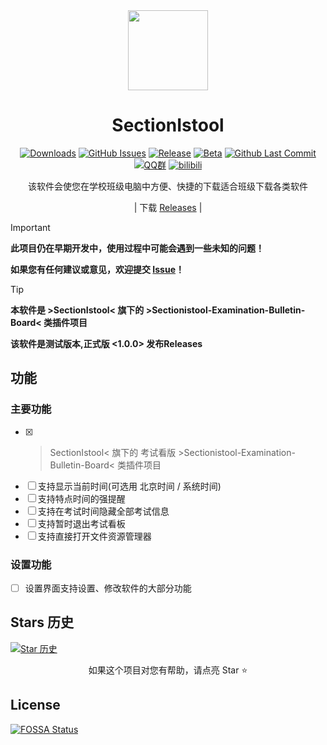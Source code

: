 <div align="center">

<image src="icon/SectionIstool_icon.png" height="128"/>

# SectionIstool

[![Downloads](https://img.shields.io/github/downloads/SectionIstool/Sectionistool-Examination-Bulletin-Board/total?style=social&label=下载量&logo=github)](https://github.com/SectionIstool/Sectionistool-Examination-Bulletin-Board/releases/latest)
[![GitHub Issues](https://img.shields.io/github/issues-search/SectionIstool/Sectionistool-Examination-Bulletin-Board?query=is%3Aopen&style=social-square&logo=github&label=Issues&color=%233fb950)](https://github.com/SectionIstool/SectionIstool/issues)
[![Release](https://img.shields.io/github/v/release/SectionIstool/Sectionistool-Examination-Bulletin-Board?style=flat&color=%233fb950&label=正式版)](https://github.com/SectionIstool/Sectionistool-Examination-Bulletin-Board/releases/latest)
[![Beta](https://img.shields.io/github/v/release/SectionIstool/Sectionistool-Examination-Bulletin-Board?include_prereleases&style=social-square&label=测试版)](https://github.com/SectionIstool/Sectionistool-Examination-Bulletin-Board/releases/)
[![Github Last Commit](https://img.shields.io/github/last-commit/SectionIstool/Sectionistool-Examination-Bulletin-Board?label=最后更新)](https://github.com/SectionIstool/Sectionistool-Examination-Bulletin-Board/commits/master)
[![QQ群](https://img.shields.io/badge/-QQ%E7%BE%A4%EF%BD%9C833875216-blue?style=flat&logo=TencentQQ)](https://qm.qq.com/q/ASRSNUJuve)
[![bilibili](https://img.shields.io/badge/-UP%E4%B8%BB%EF%BD%9C黎泽懿-%23FB7299?style=flat&logo=bilibili)](https://space.bilibili.com/520571577)

该软件会使您在学校班级电脑中方便、快捷的下载适合班级下载各类软件

| 下载 [Releases](https://github.com/SectionIstool/Sectionistool-Examination-Bulletin-Board/releases) |

</div>

> [!important]
> **此项目仍在早期开发中，使用过程中可能会遇到一些未知的问题！**
>
> **如果您有任何建议或意见，欢迎提交 [Issue](https://github.com/SectionIstool/Sectionistool-Examination-Bulletin-Board/issues)！**

> [!tip]
> **本软件是 >SectionIstool< 旗下的 >Sectionistool-Examination-Bulletin-Board< 类插件项目**
>
> **该软件是测试版本,正式版 <1.0.0> 发布Releases**

## 功能
### 主要功能
- [X] >SectionIstool< 旗下的 考试看版 >Sectionistool-Examination-Bulletin-Board< 类插件项目
- [ ] 支持显示当前时间(可选用 北京时间 / 系统时间)
- [ ] 支持特点时间的强提醒
- [ ] 支持在考试时间隐藏全部考试信息
- [ ] 支持暂时退出考试看板
- [ ] 支持直接打开文件资源管理器

### 设置功能
- [ ] 设置界面支持设置、修改软件的大部分功能

## Stars 历史

[![Star 历史](https://starchart.cc/SectionIstool/Sectionistool-Examination-Bulletin-Board.svg?variant=adaptive)](https://starchart.cc/SectionIstool/Sectionistool-Examination-Bulletin-Board)

<div align="center">

如果这个项目对您有帮助，请点亮 Star ⭐

</div>

## License
[![FOSSA Status](https://app.fossa.com/api/projects/git%2Bgithub.com%2FSectionIstool%2FSectionIstool.svg?type=large&issueType=license)](https://app.fossa.com/projects/git%2Bgithub.com%2FSectionIstool%2FSectionIstool?ref=badge_large&issueType=license)
